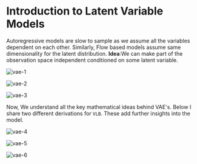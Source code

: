 # Introduction to Latent Variable Models

Autoregressive models are slow to sample as we assume all the variables dependent on each other. Similarly, Flow based models assume same dimensionality for the latent distribution. **Idea**:We can make part of the observation space independent conditioned on some latent variable.

![vae-1](https://user-images.githubusercontent.com/21222766/147595001-12db8d28-30fc-43d9-9384-7dac523cb23d.jpeg)


![vae-2](https://user-images.githubusercontent.com/21222766/147594976-cd3ad3b4-3348-4a55-a077-6900f8df5884.jpeg)

![vae-3](https://user-images.githubusercontent.com/21222766/147594980-827caf98-f570-4cdc-b333-76939c96ad3e.jpeg)

Now, We understand all the key mathematical ideas behind VAE's. Below I share two different derivations for `VLB`. These add further insights into the model.

![vae-4](https://user-images.githubusercontent.com/21222766/147699075-b532cdbe-0ea6-4578-a671-d99a91a52b90.jpeg)

![vae-5](https://user-images.githubusercontent.com/21222766/147699083-c96b3208-68f0-4748-8e98-ba467ecfb6ba.jpeg)

![vae-6](https://user-images.githubusercontent.com/21222766/147700567-32f07971-9064-46b1-8c30-db3829bcef1c.jpeg)
